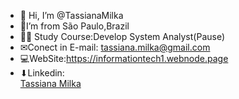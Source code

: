 - 👋 Hi, I’m @TassianaMilka
- 🏡I’m from São Paulo,Brazil
- 👩‍🎓 Study Course:Develop System Analyst(Pause)
- ✉Conect in E-mail: tassiana.milka@gmail.com
- 💻WebSite:https://informationtech1.webnode.page
- ⬇Linkedin: <div class="badge-base LI-profile-badge" data-locale="pt_BR" data-size="medium" data-theme="dark" data-type="VERTICAL" data-vanity="tassiana-milka-05b98b20b" data-version="v1"><a class="badge-base__link LI-simple-link" href="https://br.linkedin.com/in/tassiana-milka-05b98b20b?trk=profile-badge">Tassiana Milka</a></div>
              



  
 
<!---
TassianaMilka/TassianaMilka is a ✨ special ✨ repository because its `README.md` (this file) appears on your GitHub profile.
You can click the Preview link to take a look at your changes.
--->
